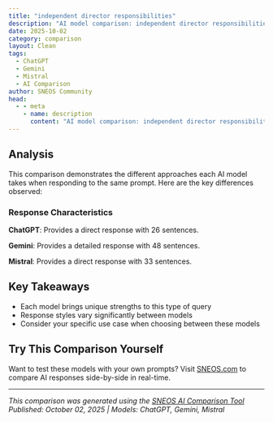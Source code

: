 ```yaml
---
title: "independent director responsibilities"
description: "AI model comparison: independent director responsibilities..."
date: 2025-10-02
category: comparison
layout: Clean
tags:
  - ChatGPT
  - Gemini
  - Mistral
  - AI Comparison
author: SNEOS Community
head:
  - - meta
    - name: description
      content: "AI model comparison: independent director responsibilities..."
---
```


<ChatComparison
  title="independent director responsibilities"
  prompt="independent director responsibilities"
  :responses='{"ChatGPT": "Independent directors play a crucial role in corporate governance by providing unbiased oversight and ensuring that the interests of all stakeholders, including shareholders, are protected. Their key responsibilities typically include:\n\n1. **Governance Oversight** \n - Ensure the company adheres to legal and regulatory requirements. \n - Monitor the effectiveness of the board and its committees. \n - Promote ethical standards and corporate social responsibility.\n\n2. **Strategic Guidance** \n - Provide independent input on the company\u2019s strategy and business plans. \n - Challenge and constructively question management decisions. \n - Approve significant corporate policies and major investments.\n\n3. **Risk Management and Compliance** \n - Oversee risk management frameworks and internal controls. \n - Ensure compliance with applicable laws, regulations, and internal policies. \n - Monitor financial reporting and audit processes.\n\n4. **Performance Monitoring** \n - Evaluate the performance of the CEO and senior management. \n - Ensure appropriate succession planning for key executives. \n - Review remuneration policies to align executive compensation with company performance.\n\n5. **Protect Stakeholder Interests** \n - Balance the interests of shareholders, employees, customers, and other stakeholders. \n - Address conflicts of interest with impartiality. \n - Safeguard minority shareholders\u2019 rights.\n\n6. **Attendance and Participation** \n - Attend board and committee meetings regularly. \n - Prepare diligently and actively participate in discussions. \n - Bring an independent perspective free from management influence.\n\nOverall, independent directors are expected to act with integrity, objectivity, and diligence to enhance transparency, accountability, and long-term value creation.", "Gemini": "Independent directors play a crucial role in corporate governance, acting as a check and balance on management and protecting the interests of shareholders, especially minority shareholders. Their responsibilities are broad and encompass several key areas:\n\n**1. Oversight and Monitoring:**\n\n* **Overseeing Management Performance:** Critically evaluating the performance of the CEO and other senior executives. This includes assessing strategic plans, financial results, operational efficiency, and compliance with legal and ethical standards.\n* **Risk Management:** Ensuring that the company has effective risk management systems in place and that management is adequately identifying, assessing, and mitigating risks. This includes financial, operational, compliance, and reputational risks.\n* **Internal Controls:** Monitoring the effectiveness of internal controls over financial reporting and operations. They rely on reports from internal audit and the external auditor.\n* **Compliance:** Overseeing the company\u0027s compliance with laws, regulations, and ethical standards.\n* **Succession Planning:** Participating in the planning for the succession of key executives, including the CEO. This ensures a smooth transition and minimizes disruption.\n* **Crisis Management:** Providing oversight and guidance during crises, ensuring the company responds effectively and ethically.\n\n**2. Strategic Guidance and Counsel:**\n\n* **Strategic Planning:** Providing independent perspective and guidance on the company\u0027s strategic direction. This includes challenging management assumptions and ensuring the strategy is aligned with shareholder interests.\n* **Major Transactions:** Reviewing and approving significant transactions, such as mergers, acquisitions, divestitures, and capital expenditures. This ensures that these transactions are in the best interests of the company and shareholders.\n* **Corporate Governance:** Championing good corporate governance practices and ensuring the board operates effectively and ethically.\n\n**3. Representing Shareholder Interests:**\n\n* **Protecting Minority Shareholders:** Ensuring that the interests of all shareholders, particularly minority shareholders, are protected in decision-making.\n* **Fairness and Equity:** Promoting fairness and equity in the treatment of all shareholders.\n* **Proxy Oversight:** Reviewing and approving proxy statements and related materials.\n* **Shareholder Communication:** Being accessible to shareholders and responding to their concerns (sometimes through designated lead independent director).\n\n**4. Committee Participation:**\n\nIndependent directors typically serve on key board committees, which provide in-depth oversight of specific areas. Common committees include:\n\n* **Audit Committee:** Responsible for overseeing the company\u0027s financial reporting process, internal controls, and external audit. Usually composed entirely of independent directors with financial expertise.\n* **Compensation Committee:** Responsible for determining the compensation of the CEO and other senior executives. Often composed entirely of independent directors.\n* **Nominating and Governance Committee:** Responsible for identifying and nominating candidates for the board, as well as developing and overseeing the company\u0027s corporate governance policies. Ideally, this committee is comprised of independent directors.\n* **Risk Committee:** Oversees the company\u0027s risk management framework. Often composed entirely or primarily of independent directors.\n\n**5. Fiduciary Duties:**\n\nIndependent directors, like all directors, have fiduciary duties to the company and its shareholders. These include:\n\n* **Duty of Care:** Exercising reasonable care and diligence in making decisions on behalf of the company. This includes being informed, seeking expert advice when necessary, and making decisions in good faith.\n* **Duty of Loyalty:** Acting in the best interests of the company and its shareholders, and avoiding conflicts of interest. This means putting the company\u0027s interests ahead of their own personal interests.\n* **Duty of Good Faith:** Acting honestly and with integrity in all dealings with the company.\n\n**Independence Requirements:**\n\nTo fulfill their responsibilities effectively, independent directors must be truly independent from management. This typically means that they:\n\n* **Have no material financial relationship with the company (other than director compensation).**\n* **Are not current or former employees of the company or its affiliates.**\n* **Do not have close family ties to management.**\n* **Do not have significant business relationships with the company that could compromise their objectivity.**\n\n**In Summary:**\n\nIndependent directors are vital for ensuring good corporate governance, protecting shareholder interests, and promoting the long-term success of the company. They provide a critical perspective and oversight, helping to ensure that management is acting in the best interests of the company and its stakeholders. Their responsibilities are demanding and require a high level of competence, integrity, and independence.\n", "Mistral": "An independent director is a member of a company\u0027s board of directors who does not have a material or pecuniary relationship with the company or related persons, except for sitting fees and stock options or grants. Their primary responsibilities include:\n\n1. **Objectivity and Impartiality**:\n - Provide independent judgment and opinions on the board.\n - Act in the best interests of the company and all shareholders.\n - Avoid any conflict of interest.\n\n2. **Strategic Guidance**:\n - Contribute to the development of the company\u0027s strategy.\n - Monitor the performance of the management in delivering the agreed strategy and objectives.\n\n3. **Risk Management**:\n - Oversee and approve the company\u0027s risk management strategy and policies.\n - Ensure that the company has an effective risk management and internal control system.\n\n4. **Financial Oversight**:\n - Review and approve financial statements, significant financial reporting judgments, and accounting policies.\n - Ensure the integrity of the company\u0027s financial reporting.\n\n5. **Board Meetings**:\n - Prepare for, attend, and actively participate in board meetings and meetings of board committees.\n - Ensure that the interests of all shareholders are properly represented and protected.\n\n6. **Executive Remuneration**:\n - Serve on the remuneration committee to determine the remuneration of executive directors and senior management.\n - Ensure that executive remuneration is aligned with the long-term interests of the company and shareholders.\n\n7. **Audit and Compliance**:\n - Serve on the audit committee to oversee the company\u0027s financial reporting process, the audit process, and the company\u0027s system of internal controls.\n - Ensure that the company complies with all relevant laws, regulations, and corporate governance codes.\n\n8. **Nomination and Succession Planning**:\n - Serve on the nomination committee to identify and recommend suitable candidates for the board and senior management positions.\n - Oversee the company\u0027s succession planning process.\n\n9. **Shareholder Communication**:\n - Facilitate effective communication with shareholders.\n - Ensure that the board understands and considers the views of shareholders.\n\n10. **Professional Development**:\n - Keep up-to-date with industry trends, regulatory changes, and best practices in corporate governance.\n - Participate in continuous professional development.\n\nIndependent directors play a crucial role in ensuring good corporate governance, providing a balanced and independent perspective, and protecting the interests of all shareholders."}' 
  published-date="01:36"
/>

## Analysis

This comparison demonstrates the different approaches each AI model takes when responding to the same prompt. Here are the key differences observed:

### Response Characteristics

**ChatGPT**: Provides a direct response with 26 sentences. 

**Gemini**: Provides a detailed response with 48 sentences. 

**Mistral**: Provides a direct response with 33 sentences. 

## Key Takeaways

- Each model brings unique strengths to this type of query
- Response styles vary significantly between models
- Consider your specific use case when choosing between these models

## Try This Comparison Yourself

Want to test these models with your own prompts? Visit [SNEOS.com](https://sneos.com) to compare AI responses side-by-side in real-time.

---

*This comparison was generated using the [SNEOS AI Comparison Tool](https://sneos.com)*
*Published: October 02, 2025 | Models: ChatGPT, Gemini, Mistral*
